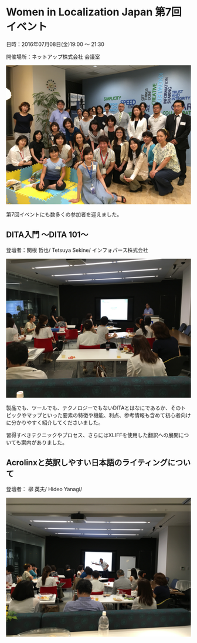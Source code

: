 # Women in Localization Japan 第7回イベント

日時：2016年07月08日(金)19:00 ～ 21:30

開催場所：ネットアップ株式会社 会議室

![image](./img/07_01.jpg)

第7回イベントにも数多くの参加者を迎えました。

## DITA入門 〜DITA 101〜
登壇者：関根 哲也/ Tetsuya Sekine/ インフォパース株式会社

![image](./img/07_02.jpg)

製品でも、ツールでも、テクノロジーでもないDITAとはなにであるか、そのトピックやマップといった要素の特徴や機能、利点、参考情報も含めて初心者向けに分かりやすく紹介してくださいました。

習得すべきテクニックやプロセス、さらにはXLIFFを使用した翻訳への展開についても案内がありました。

## Acrolinxと英訳しやすい日本語のライティングについて

登壇者： 柳 英夫/ Hideo Yanagi/ 

![image](./img/07_03.jpg)
